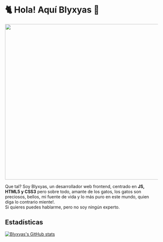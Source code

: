 <h1>🐈 Hola! Aquí Blyxyas 👋</h1>
<p align="center">
<img src="https://i.pinimg.com/originals/7f/ae/97/7fae97b0d62464f833f75a7cce0a9902.gif" witdh="512" height="512">
  </p>
  
  
Que tal? Soy Blyxyas, un desarrollador web frontend, centrado en <b>JS, HTML5 y CSS3</b> pero sobre todo, amante de los gatos, los gatos son preciosos, bellos, mi fuente de vida y lo más puro en este mundo, quien diga lo contrario miente!.<br>
Si quieres puedes hablarme, pero no soy ningún experto.<br>

## Estadísticas

[![Blyxyas's GitHub stats](https://github-readme-stats.vercel.app/api?username=Blyxyas&theme=tokyonight)](https://github.com/anuraghazra/github-readme-stats)

